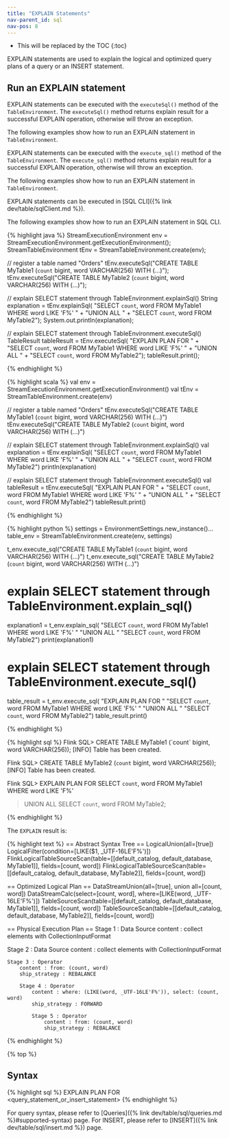```yaml
---
title: "EXPLAIN Statements"
nav-parent_id: sql
nav-pos: 8
---
```

<!--
Licensed to the Apache Software Foundation (ASF) under one
or more contributor license agreements.  See the NOTICE file
distributed with this work for additional information
regarding copyright ownership.  The ASF licenses this file
to you under the Apache License, Version 2.0 (the
"License"); you may not use this file except in compliance
with the License.  You may obtain a copy of the License at

  http://www.apache.org/licenses/LICENSE-2.0

Unless required by applicable law or agreed to in writing,
software distributed under the License is distributed on an
"AS IS" BASIS, WITHOUT WARRANTIES OR CONDITIONS OF ANY
KIND, either express or implied.  See the License for the
specific language governing permissions and limitations
under the License.
-->

* This will be replaced by the TOC
{:toc}

EXPLAIN statements are used to explain the logical and optimized query plans of a query or an INSERT statement.


## Run an EXPLAIN statement

<div class="codetabs" data-hide-tabs="1" markdown="1">

<div data-lang="java/scala" markdown="1">

EXPLAIN statements can be executed with the `executeSql()` method of the `TableEnvironment`. The `executeSql()` method returns explain result for a successful EXPLAIN operation, otherwise will throw an exception.

The following examples show how to run an EXPLAIN statement in `TableEnvironment`.

</div>

<div data-lang="python" markdown="1">

EXPLAIN statements can be executed with the `execute_sql()` method of the `TableEnvironment`. The `execute_sql()` method returns explain result for a successful EXPLAIN operation, otherwise will throw an exception.

The following examples show how to run an EXPLAIN statement in `TableEnvironment`.

</div>

<div data-lang="SQL CLI" markdown="1">

EXPLAIN statements can be executed in [SQL CLI]({% link dev/table/sqlClient.md %}).

The following examples show how to run an EXPLAIN statement in SQL CLI.

</div>
</div>

<div class="codetabs" markdown="1">
<div data-lang="java" markdown="1">
{% highlight java %}
StreamExecutionEnvironment env = StreamExecutionEnvironment.getExecutionEnvironment();
StreamTableEnvironment tEnv = StreamTableEnvironment.create(env);

// register a table named "Orders"
tEnv.executeSql("CREATE TABLE MyTable1 (`count` bigint, word VARCHAR(256) WITH (...)");
tEnv.executeSql("CREATE TABLE MyTable2 (`count` bigint, word VARCHAR(256) WITH (...)");

// explain SELECT statement through TableEnvironment.explainSql()
String explanation = tEnv.explainSql(
  "SELECT `count`, word FROM MyTable1 WHERE word LIKE 'F%' " +
  "UNION ALL " + 
  "SELECT `count`, word FROM MyTable2");
System.out.println(explanation);

// explain SELECT statement through TableEnvironment.executeSql()
TableResult tableResult = tEnv.executeSql(
  "EXPLAIN PLAN FOR " + 
  "SELECT `count`, word FROM MyTable1 WHERE word LIKE 'F%' " +
  "UNION ALL " + 
  "SELECT `count`, word FROM MyTable2");
tableResult.print();

{% endhighlight %}
</div>

<div data-lang="scala" markdown="1">
{% highlight scala %}
val env = StreamExecutionEnvironment.getExecutionEnvironment()
val tEnv = StreamTableEnvironment.create(env)

// register a table named "Orders"
tEnv.executeSql("CREATE TABLE MyTable1 (`count` bigint, word VARCHAR(256) WITH (...)")
tEnv.executeSql("CREATE TABLE MyTable2 (`count` bigint, word VARCHAR(256) WITH (...)")

// explain SELECT statement through TableEnvironment.explainSql()
val explanation = tEnv.explainSql(
  "SELECT `count`, word FROM MyTable1 WHERE word LIKE 'F%' " +
  "UNION ALL " + 
  "SELECT `count`, word FROM MyTable2")
println(explanation)

// explain SELECT statement through TableEnvironment.executeSql()
val tableResult = tEnv.executeSql(
  "EXPLAIN PLAN FOR " + 
  "SELECT `count`, word FROM MyTable1 WHERE word LIKE 'F%' " +
  "UNION ALL " + 
  "SELECT `count`, word FROM MyTable2")
tableResult.print()

{% endhighlight %}
</div>

<div data-lang="python" markdown="1">
{% highlight python %}
settings = EnvironmentSettings.new_instance()...
table_env = StreamTableEnvironment.create(env, settings)

t_env.execute_sql("CREATE TABLE MyTable1 (`count` bigint, word VARCHAR(256) WITH (...)")
t_env.execute_sql("CREATE TABLE MyTable2 (`count` bigint, word VARCHAR(256) WITH (...)")

# explain SELECT statement through TableEnvironment.explain_sql()
explanation1 = t_env.explain_sql(
    "SELECT `count`, word FROM MyTable1 WHERE word LIKE 'F%' "
    "UNION ALL "
    "SELECT `count`, word FROM MyTable2")
print(explanation1)

# explain SELECT statement through TableEnvironment.execute_sql()
table_result = t_env.execute_sql(
    "EXPLAIN PLAN FOR "
    "SELECT `count`, word FROM MyTable1 WHERE word LIKE 'F%' "
    "UNION ALL "
    "SELECT `count`, word FROM MyTable2")
table_result.print()

{% endhighlight %}
</div>

<div data-lang="SQL CLI" markdown="1">
{% highlight sql %}
Flink SQL> CREATE TABLE MyTable1 (`count` bigint, word VARCHAR(256));
[INFO] Table has been created.

Flink SQL> CREATE TABLE MyTable2 (`count` bigint, word VARCHAR(256));
[INFO] Table has been created.

Flink SQL> EXPLAIN PLAN FOR SELECT `count`, word FROM MyTable1 WHERE word LIKE 'F%' 
> UNION ALL 
> SELECT `count`, word FROM MyTable2;

{% endhighlight %}
</div>
</div>

The `EXPLAIN` result is:
<div>
{% highlight text %}
== Abstract Syntax Tree ==
LogicalUnion(all=[true])
  LogicalFilter(condition=[LIKE($1, _UTF-16LE'F%')])
    FlinkLogicalTableSourceScan(table=[[default_catalog, default_database, MyTable1]], fields=[count, word])
  FlinkLogicalTableSourceScan(table=[[default_catalog, default_database, MyTable2]], fields=[count, word])
  

== Optimized Logical Plan ==
DataStreamUnion(all=[true], union all=[count, word])
  DataStreamCalc(select=[count, word], where=[LIKE(word, _UTF-16LE'F%')])
    TableSourceScan(table=[[default_catalog, default_database, MyTable1]], fields=[count, word])
  TableSourceScan(table=[[default_catalog, default_database, MyTable2]], fields=[count, word])

== Physical Execution Plan ==
Stage 1 : Data Source
	content : collect elements with CollectionInputFormat

Stage 2 : Data Source
	content : collect elements with CollectionInputFormat

	Stage 3 : Operator
		content : from: (count, word)
		ship_strategy : REBALANCE

		Stage 4 : Operator
			content : where: (LIKE(word, _UTF-16LE'F%')), select: (count, word)
			ship_strategy : FORWARD

			Stage 5 : Operator
				content : from: (count, word)
				ship_strategy : REBALANCE
{% endhighlight %}
</div>

{% top %}

## Syntax

{% highlight sql %}
EXPLAIN PLAN FOR <query_statement_or_insert_statement>
{% endhighlight %}

For query syntax, please refer to [Queries]({% link dev/table/sql/queries.md %}#supported-syntax) page.
For INSERT, please refer to [INSERT]({% link dev/table/sql/insert.md %}) page.
